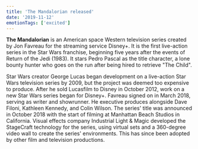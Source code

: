 ```yaml
---
title: 'The Mandalorian released'
date: '2019-11-12'
emotionTags: ['excited']
---
```


**The Mandalorian** is an American space Western television series created by Jon Favreau for the streaming service Disney+. It is the first live-action series in the Star Wars franchise, beginning five years after the events of Return of the Jedi (1983). It stars Pedro Pascal as the title character, a lone bounty hunter who goes on the run after being hired to retrieve "The Child".

Star Wars creator George Lucas began development on a live-action Star Wars television series by 2009, but the project was deemed too expensive to produce. After he sold Lucasfilm to Disney in October 2012, work on a new Star Wars series began for Disney+. Favreau signed on in March 2018, serving as writer and showrunner. He executive produces alongside Dave Filoni, Kathleen Kennedy, and Colin Wilson. The series' title was announced in October 2018 with the start of filming at Manhattan Beach Studios in California. Visual effects company Industrial Light & Magic developed the StageCraft technology for the series, using virtual sets and a 360-degree video wall to create the series' environments. This has since been adopted by other film and television productions.
